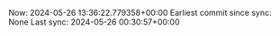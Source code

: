 Now: 2024-05-26 13:36:22.779358+00:00 Earliest commit since sync: None Last sync: 2024-05-26 00:30:57+00:00

